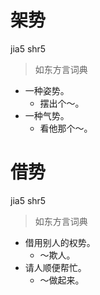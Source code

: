 # 架势
jia5 shr5
> 如东方言词典
- 一种姿势。
  - 摆出个～。
- 一种气势。
  - 看他那个～。

# 借势
jia5 shr5
> 如东方言词典
- 借用别人的权势。
  - ～欺人。
- 请人顺便帮忙。
  - ～做起来。
